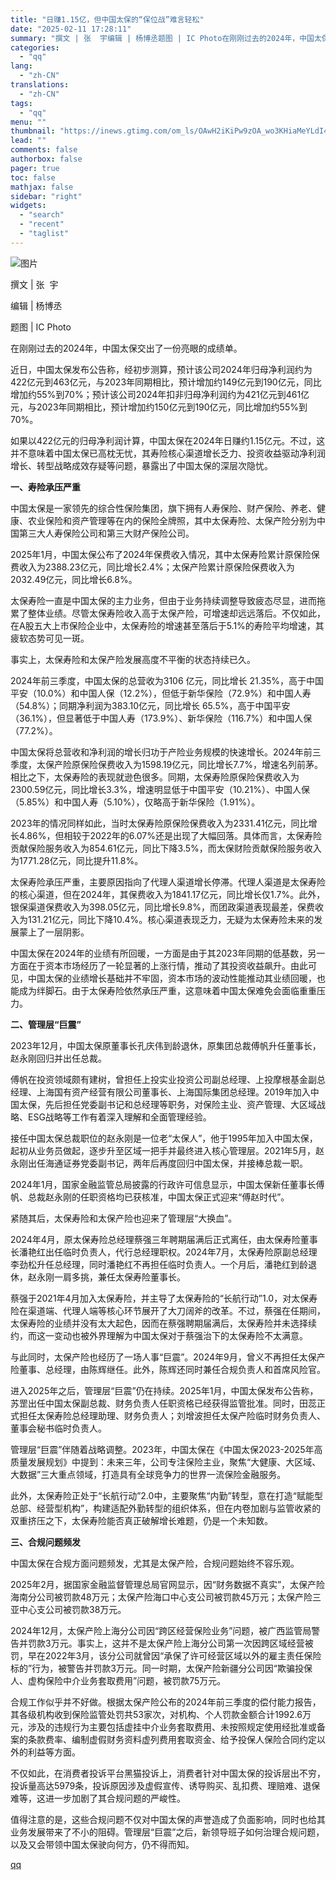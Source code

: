 ```yaml
---
title: "日赚1.15亿，但中国太保的“保位战”难言轻松"
date: "2025-02-11 17:28:11"
summary: "撰文 | 张  宇编辑 | 杨博丞题图 | IC Photo在刚刚过去的2024年，中国太保交出了一..."
categories:
  - "qq"
lang:
  - "zh-CN"
translations:
  - "zh-CN"
tags:
  - "qq"
menu: ""
thumbnail: "https://inews.gtimg.com/om_ls/OAwH2iKiPw9zOA_wo3KHiaMeYLdI446mRBQxEoqPd7vsoAA_640360/0"
lead: ""
comments: false
authorbox: false
pager: true
toc: false
mathjax: false
sidebar: "right"
widgets:
  - "search"
  - "recent"
  - "taglist"
---
```


![图片](https://inews.gtimg.com/om_bt/OZUQY9wWMtPhbd0pXWA5K8gbNd5DIs90BkA1aZY5d7m9cAA/641)

撰文 | 张  宇

编辑 | 杨博丞

题图 | IC Photo

在刚刚过去的2024年，中国太保交出了一份亮眼的成绩单。

近日，中国太保发布公告称，经初步测算，预计该公司2024年归母净利润约为422亿元到463亿元，与2023年同期相比，预计增加约149亿元到190亿元，同比增加约55%到70%；预计该公司2024年扣非归母净利润约为421亿元到461亿元，与2023年同期相比，预计增加约150亿元到190亿元，同比增加约55%到70%。

如果以422亿元的归母净利润计算，中国太保在2024年日赚约1.15亿元。不过，这并不意味着中国太保已高枕无忧，其寿险核心渠道增长乏力、投资收益驱动净利润增长、转型战略成效存疑等问题，暴露出了中国太保的深层次隐忧。

**一、寿险承压严重**

中国太保是一家领先的综合性保险集团，旗下拥有人寿保险、财产保险、养老、健康、农业保险和资产管理等在内的保险全牌照，其中太保寿险、太保产险分别为中国第三大人寿保险公司和第三大财产保险公司。

2025年1月，中国太保公布了2024年保费收入情况，其中太保寿险累计原保险保费收入为2388.23亿元，同比增长2.4%；太保产险累计原保险保费收入为2032.49亿元，同比增长6.8%。

太保寿险一直是中国太保的主力业务，但由于业务持续调整导致疲态尽显，进而拖累了整体业绩。尽管太保寿险收入高于太保产险，可增速却远远落后。不仅如此，在A股五大上市保险企业中，太保寿险的增速甚至落后于5.1%的寿险平均增速，其疲软态势可见一斑。

事实上，太保寿险和太保产险发展高度不平衡的状态持续已久。

2024年前三季度，中国太保的总营收为3106 亿元，同比增长 21.35%，高于中国平安（10.0%）和中国人保（12.2%），但低于新华保险（72.9%）和中国人寿（54.8%）；同期净利润为383.10亿元，同比增长 65.5%，高于中国平安（36.1%），但显著低于中国人寿（173.9%）、新华保险（116.7%）和中国人保（77.2%）。

中国太保将总营收和净利润的增长归功于产险业务规模的快速增长。2024年前三季度，太保产险原保险保费收入为1598.19亿元，同比增长7.7%，增速名列前茅。相比之下，太保寿险的表现就逊色很多。同期，太保寿险原保险保费收入为2300.59亿元，同比增长3.3%，增速明显低于中国平安（10.21%）、中国人保（5.85%）和中国人寿（5.10%），仅略高于新华保险（1.91%）。

2023年的情况同样如此，当时太保寿险原保险保费收入为2331.41亿元，同比增长4.86%，但相较于2022年的6.07%还是出现了大幅回落。具体而言，太保寿险贡献保险服务收入为854.61亿元，同比下降3.5%，而太保财险贡献保险服务收入为1771.28亿元，同比提升11.8%。

太保寿险承压严重，主要原因指向了代理人渠道增长停滞。代理人渠道是太保寿险的核心渠道，但在2024年，其保费收入为1841.17亿元，同比增长仅1.7%。此外，银保渠道保费收入为398.05亿元，同比增长9.8%，而团政渠道表现最差，保费收入为131.21亿元，同比下降10.4%。核心渠道表现乏力，无疑为太保寿险未来的发展蒙上了一层阴影。

中国太保在2024年的业绩有所回暖，一方面是由于其2023年同期的低基数，另一方面在于资本市场经历了一轮显著的上涨行情，推动了其投资收益飙升。由此可见，中国太保的业绩增长基础并不牢固，资本市场的波动性能推动其业绩回暖，也能成为绊脚石。由于太保寿险依然承压严重，这意味着中国太保难免会面临重重压力。

**二、管理层“巨震”**

2023年12月，中国太保原董事长孔庆伟到龄退休，原集团总裁傅帆升任董事长，赵永刚回归并出任总裁。

傅帆在投资领域颇有建树，曾担任上投实业投资公司副总经理、上投摩根基金副总经理、上海国有资产经营有限公司董事长、上海国际集团总经理。2019年加入中国太保，先后担任党委副书记和总经理等职务，对保险主业、资产管理、大区域战略、ESG战略等工作有着深入理解和全面管理经验。

接任中国太保总裁职位的赵永刚是一位老“太保人”，他于1995年加入中国太保，起初从业务员做起，逐步升至区域一把手并最终进入核心管理层。2021年5月，赵永刚出任海通证券党委副书记，两年后再度回归中国太保，并接棒总裁一职。

2024年1月，国家金融监管总局披露的行政许可信息显示，中国太保新任董事长傅帆、总裁赵永刚的任职资格均已获核准，中国太保正式迎来“傅赵时代”。

紧随其后，太保寿险和太保产险也迎来了管理层“大换血”。

2024年4月，原太保寿险总经理蔡强三年聘期届满后正式离任，由太保寿险董事长潘艳红出任临时负责人，代行总经理职权。2024年7月，太保寿险原副总经理李劲松升任总经理，同时潘艳红不再担任临时负责人。一个月后，潘艳红到龄退休，赵永刚一肩多挑，兼任太保寿险董事长。

蔡强于2021年4月加入太保寿险，并主导了太保寿险的“长航行动”1.0，对太保寿险在渠道端、代理人端等核心环节展开了大刀阔斧的改革。不过，蔡强在任期间，太保寿险的业绩并没有太大起色，因而在蔡强聘期届满后，太保寿险并未选择续约，而这一变动也被外界理解为中国太保对于蔡强治下的太保寿险不太满意。

与此同时，太保产险也经历了一场人事“巨震”。2024年9月，曾义不再担任太保产险董事、总经理，由陈辉继任。此外，陈辉还同时兼任合规负责人和首席风险官。

进入2025年之后，管理层“巨震”仍在持续。2025年1月，中国太保发布公告称，苏罡出任中国太保副总裁、财务负责人任职资格已经获得监管批准。同时，田蕊正式担任太保寿险总经理助理、财务负责人；刘增波担任太保产险临时财务负责人、董事会秘书临时负责人。

管理层“巨震”伴随着战略调整。2023年，中国太保在《中国太保2023-2025年高质量发展规划》中提到：未来三年，公司专注保险主业，聚焦“大健康、大区域、大数据”三大重点领域，打造具有全球竞争力的世界一流保险金融服务。

此外，太保寿险正处于“长航行动”2.0中，主要聚焦“内勤”转型，意在打造“赋能型总部、经营型机构”，构建适配外勤转型的组织体系，但在内卷加剧与监管收紧的双重挤压之下，太保寿险能否真正破解增长难题，仍是一个未知数。

**三、合规问题频发**

中国太保在合规方面问题频发，尤其是太保产险，合规问题始终不容乐观。

2025年2月，据国家金融监督管理总局官网显示，因“财务数据不真实”，太保产险海南分公司被罚款48万元；太保产险海口中心支公司被罚款45万元；太保产险三亚中心支公司被罚款38万元。

2024年12月，太保产险上海分公司因“跨区经营保险业务”问题，被广西监管局警告并罚款3万元。事实上，这并不是太保产险上海分公司第一次因跨区域经营被罚，早在2022年3月，该分公司就曾因“承保了许可经营区域以外的雇主责任保险标的”行为，被警告并罚款3万元。同一时期，太保产险新疆分公司因“欺骗投保人、虚构保险中介业务套取费用”问题，被罚款75万元。

合规工作似乎并不好做。根据太保产险公布的2024年前三季度的偿付能力报告，其各级机构收到保险监管处罚共53家次，对机构、个人罚款金额合计1992.6万元，涉及的违规行为主要包括虚挂中介业务套取费用、未按照规定使用经批准或备案的条款费率、编制虚假财务资料虚列费用套取资金、给予投保人保险合同约定以外的利益等方面。

不仅如此，在消费者投诉平台黑猫投诉上，消费者针对中国太保的投诉层出不穷，投诉量高达5979条，投诉原因涉及虚假宣传、诱导购买、乱扣费、理赔难、退保难等，这进一步加剧了其合规问题的严峻性。

值得注意的是，这些合规问题不仅对中国太保的声誉造成了负面影响，同时也给其业务发展带来了不小的阻碍。管理层“巨震”之后，新领导班子如何治理合规问题，以及又会带领中国太保驶向何方，仍不得而知。

[qq](https://new.qq.com/rain/a/20250211A06PR300)
